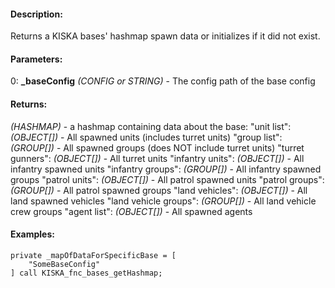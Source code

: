 #### Description:
Returns a KISKA bases' hashmap spawn data or initializes if it did not exist.

#### Parameters:
0: **_baseConfig** *(CONFIG or STRING)* - The config path of the base config

#### Returns:
*(HASHMAP)* - a hashmap containing data about the base:
    "unit list": *(OBJECT[])* - All spawned units (includes turret units)
    "group list": *(GROUP[])* - All spawned groups (does NOT include turret units)
    "turret gunners": *(OBJECT[])* - All turret units
    "infantry units": *(OBJECT[])* - All infantry spawned units
    "infantry groups": *(GROUP[])* - All infantry spawned groups
    "patrol units": *(OBJECT[])* - All patrol spawned units
    "patrol groups": *(GROUP[])* - All patrol spawned groups
    "land vehicles": *(OBJECT[])* - All land spawned vehicles
    "land vehicle groups": *(GROUP[])* - All land vehicle crew groups
    "agent list": *(OBJECT[])* - All spawned agents

#### Examples:
```sqf
private _mapOfDataForSpecificBase = [
    "SomeBaseConfig"
] call KISKA_fnc_bases_getHashmap;
```


